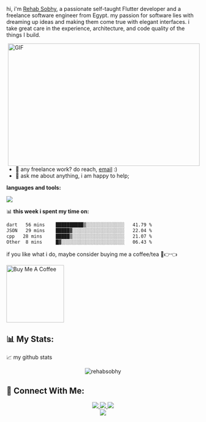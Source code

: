 hi, i'm [Rehab Sobhy](https://1842972.me/), a passionate self-taught Flutter developer and a freelance software engineer from Egypt. my passion for software lies with dreaming up ideas and making them come true with elegant interfaces. i take great care in the experience, architecture, and code quality of the things I build.




  <img align="right" alt="GIF" src="https://github.com/abhisheknaiidu/abhisheknaiidu/blob/master/code.gif?raw=true" width="500" height="320" />
  
- 💼 any freelance work? do reach, [email](mailto:rehabsobhy.eng@gmail.com) :)
- 💬 ask me about anything, i am happy to help;

**languages and tools:**  
<div>
  <a href="#">
    <img src="https://skillicons.dev/icons?i=dart,flutter,firebase,figma,vscode,androidstudio,git&theme=dark" />
  </a>
</div>

📊 **this week i spent my time on:**
<!--START_SECTION:waka-->

```txt
dart   56 mins    ██████████▒░░░░░░░░░░░░░░   41.79 %
JSON   29 mins    █████▓░░░░░░░░░░░░░░░░░░░   22.04 %
cpp   28 mins     █████▒░░░░░░░░░░░░░░░░░░░   21.07 %
Other  8 mins     █▓░░░░░░░░░░░░░░░░░░░░░░░   06.43 %
```

<!--END_SECTION:waka-->

if you like what i do, maybe consider buying me a coffee/tea 🥺👉👈

<a href="https://www.buymeacoffee.com/abhisheknaiidu" target="_blank"><img src="https://cdn.buymeacoffee.com/buttons/v2/default-red.png" alt="Buy Me A Coffee" width="150" ></a>

## 📊 My Stats:

<p align="center">


📈 my github stats

<p align="center"> <img src="https://github-readme-stats.vercel.app/api?username=1842972&show_icons=true&theme=gotham" alt="rehabsobhy" />

## 🤝 Connect With Me:

<div align="center">
   <div align="center">
    <a href="https://www.linkedin.com/in/rehab-sobhy-94910b274/" target="_blank">
        <img src="https://img.shields.io/badge/LinkedIn-0077B5?style=for-the-badge&logo=linkedin&logoColor=white" target="_blank" />
    </a>
  <a href="mailto:rehabsobhy.eng@gmail.com">
    <img src="https://img.shields.io/badge/Gmail-333333?style=for-the-badge&logo=gmail&logoColor=red" />
  </a>
     </a>
     <a href="https://t.me/hopa47">
    <img src="https://img.shields.io/badge/Telegram-0077B5?style=for-the-badge&logo=telegram&logoColor=white" />
  </a>

<br>
<div align="center">
    <img src="https://user-images.githubusercontent.com/73097560/115834477-dbab4500-a447-11eb-908a-139a6edaec5c.gif" />
</div>
<br>


